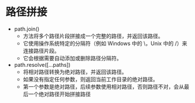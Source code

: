 # 路径拼接
- path.join() 
    - 方法将多个路径片段拼接成一个完整的路径，并返回该路径。
    - 它使用操作系统特定的分隔符（例如 Windows 中的 \，Unix 中的 /）来连接路径片段。
    - 它会根据需要自动添加或删除路径分隔符。
- path.resolve([...paths])
    - 将相对路径转换为绝对路径，并返回该路径。
    - 如果没有指定任何参数，则返回当前工作目录的绝对路径。
    - 第一个参数是绝对路径，后续参数使用相对路径，否则路径不对，会从最后一个绝对路径开始拼接路径